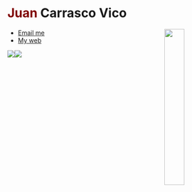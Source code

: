 <h1><strong style="color:maroon">Juan</strong> Carrasco Vico</h1>
<img src = "https://i.imgur.com/sdK61rZ.gif" width="30%" align="right">
<div align="left">
  <ul>
    <li><a href="mailto:jcv00036@red.ujaen.es?subject=An interesting subject&body=Your message">Email me</a></li>
    <li><a href="https://jcv00036.github.io/">My web</a></li>
  </ul>
</div>

<div align="left">
  <div style="display: flex; align-items: flex-start;">
    <img src="https://github-readme-stats.vercel.app/api?username=jcv00036&show_icons=true&title_color=ffffff&icon_color=34abeb&text_color=daf7dc&bg_color=151515" />
    <img src="https://github-readme-stats.vercel.app/api/top-langs/?username=jcv00036&layout=compact&show_icons=true&title_color=ffffff&icon_color=34abeb&text_color=daf7dc&bg_color=151515"/>
  </div>
</div>
